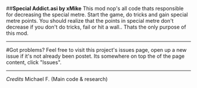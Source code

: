 ##**Special Addict.asi by xMike**
This mod nop's all code thats responsible for decreasing the special metre. 
Start the game, do tricks and gain special metre points. 
You should realize that the points in special metre don't decrease if you don't do tricks, fail or hit a wall.. 
Thats the only purpose of this mod.

------

#Got problems?
Feel free to visit this project's issues page, open up a new issue if it's not already been postet. Its somewhere on top the of the page content, click "Issues".

------

*Credits*
Michael F. (Main code & research)
